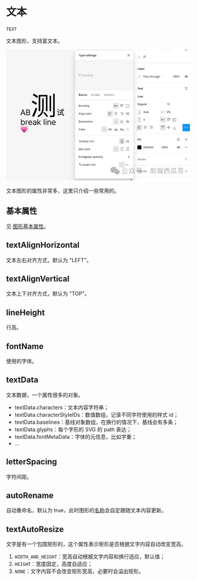 

# 文本

`TEXT`

文本图形，支持富文本。

![](../static/fig-text.jpg)

文本图形的属性非常多，这里只介绍一些常用的。

## 基本属性

见 [图形基本属性](./basic)。

## textAlignHorizontal

文本左右对齐方式，默认为 "LEFT"。

## textAlignVertical

文本上下对齐方式，默认为 "TOP"。

## lineHeight

行高。

## fontName

使用的字体。

## textData

文本数据，一个属性很多的对象。

- textData.characters：文本内容字符串；
- textData.characterStyleIDs：数值数组，记录不同字符使用的样式 id；
- textData.baselines：基线对象数组，在换行的情况下，基线会有多条；
- textData.glyphs：每个字形的 SVG 的 path 表达；
- textData.fontMetaData：字体的元信息，比如字重；
- ...

## letterSpacing

字符间距。

## autoRename

自动重命名，默认为 true，此时图形的[名称](./basic#name)会自定跟随文本内容更新。

## textAutoResize

文字是有一个包围矩形的，这个属性表示矩形是否根据文字内容自动改变宽高。

1. `WIDTH_AND_HEIGHT`：宽高自动根据文字内容和换行适应，默认值；
2. `HEIGHT`：宽度固定，高度自适应；
3. `NONE`：文字内容不会改变矩形宽高，必要时会溢出矩形。
